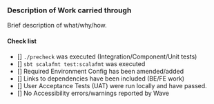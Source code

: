 ### Description of Work carried through

Brief description of what/why/how.

#### Check list 
 - [] `./precheck` was executed (Integration/Component/Unit tests)
 - [] `sbt scalafmt test:scalafmt` was executed
 - [] Required Environment Config has been amended/added
 - [] Links to dependencies have been included (BE/FE work)
 - [] User Acceptance Tests (UAT) were run locally and have passed.
 - [] No Accessibility errors/warnings reported by Wave
